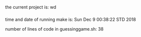the current project is: 
wd
#####
time and date of running make is: 
Sun Dec  9 00:38:22 STD 2018

number of lines of code in guessinggame.sh: 
38
